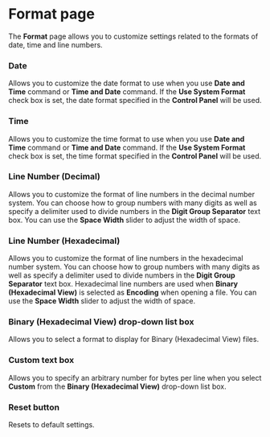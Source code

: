 # Format page

The **Format** page allows you to customize settings related to the formats of date, time and line numbers.

### Date

Allows you to customize the date format to use when you use **Date and Time** command or **Time and Date** command. If the **Use System Format** check box is set, the date format specified in the **Control Panel** will be used.

### Time

Allows you to customize the time format to use when you use **Date and Time** command or **Time and Date** command. If the **Use System Format** check box is set, the time format specified in the **Control Panel** will be used.

### Line Number (Decimal)

Allows you to customize the format of line numbers in the decimal number system. You can choose how to group numbers with many digits as well as specify a delimiter used to divide numbers in the **Digit Group Separator** text box. You can use the **Space Width** slider to adjust the width of space.

### Line Number (Hexadecimal)

Allows you to customize the format of line numbers in the hexadecimal number system. You can choose how to group numbers with many digits as well as specify a delimiter used to divide numbers in the **Digit Group Separator** text box. Hexadecimal line numbers are used when **Binary (Hexadecimal View)** is selected as **Encoding** when opening a file. You can use the **Space Width** slider to adjust the width of space.

### Binary (Hexadecimal View) drop-down list box

Allows you to select a format to display for Binary (Hexadecimal View) files.

### Custom text box

Allows you to specify an arbitrary number for bytes per line when you select **Custom** from the **Binary (Hexadecimal View)** drop-down list box.

### Reset button

Resets to default settings.

